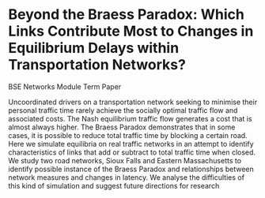 # Beyond the Braess Paradox: Which Links Contribute Most to Changes in Equilibrium Delays within Transportation Networks?
BSE Networks Module Term Paper

Uncoordinated drivers on a transportation network seeking to minimise their personal traffic time rarely
achieve the socially optimal traffic flow and associated costs. The Nash equilibrium traffic flow generates a
cost that is almost always higher. The Braess Paradox demonstrates that in some cases, it is possible to
reduce total traffic time by blocking a certain road. Here we simulate equilibria on real traffic networks in
an attempt to identify characteristics of links that add or subtract to total traffic time when closed. We
study two road networks, Sioux Falls and Eastern Massachusetts to identify possible instance of the Braess
Paradox and relationships between network measures and changes in latency. We analyse the difficulties
of this kind of simulation and suggest future directions for research
